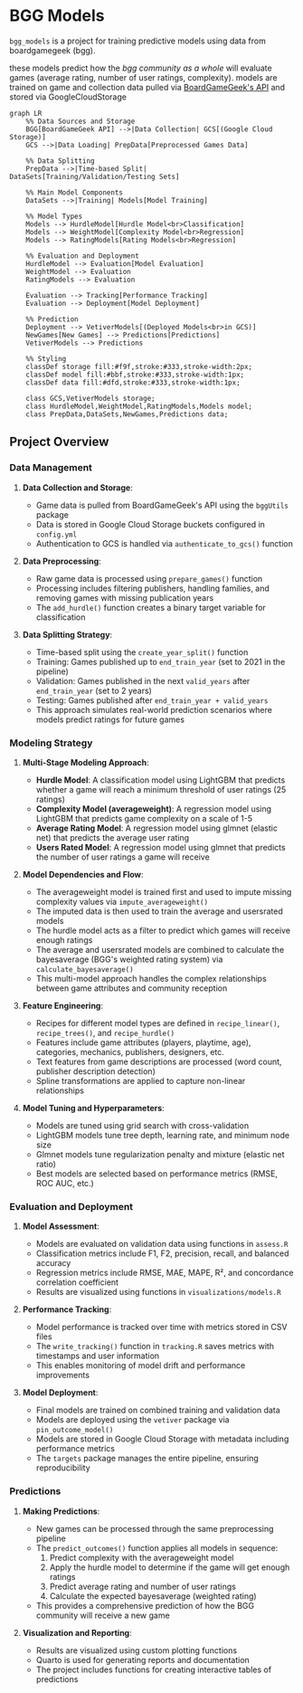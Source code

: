 # BGG Models

`bgg_models` is a project for training predictive models using data from boardgamegeek (bgg). 

these models predict how the *bgg community as a whole* will evaluate games (average rating, number of user ratings, complexity). models are trained on game and collection data pulled via [BoardGameGeek's API](https://boardgamegeek.com/wiki/page/BGG_XML_API2) and stored via GoogleCloudStorage

```mermaid
graph LR
    %% Data Sources and Storage
    BGG[BoardGameGeek API] -->|Data Collection| GCS[(Google Cloud Storage)]
    GCS -->|Data Loading| PrepData[Preprocessed Games Data]
    
    %% Data Splitting
    PrepData -->|Time-based Split| DataSets[Training/Validation/Testing Sets]
    
    %% Main Model Components
    DataSets -->|Training| Models[Model Training]
    
    %% Model Types
    Models --> HurdleModel[Hurdle Model<br>Classification]
    Models --> WeightModel[Complexity Model<br>Regression]
    Models --> RatingModels[Rating Models<br>Regression]
    
    %% Evaluation and Deployment
    HurdleModel --> Evaluation[Model Evaluation]
    WeightModel --> Evaluation
    RatingModels --> Evaluation
    
    Evaluation --> Tracking[Performance Tracking]
    Evaluation --> Deployment[Model Deployment]
    
    %% Prediction
    Deployment --> VetiverModels[(Deployed Models<br>in GCS)]
    NewGames[New Games] --> Predictions[Predictions]
    VetiverModels --> Predictions
    
    %% Styling
    classDef storage fill:#f9f,stroke:#333,stroke-width:2px;
    classDef model fill:#bbf,stroke:#333,stroke-width:1px;
    classDef data fill:#dfd,stroke:#333,stroke-width:1px;
    
    class GCS,VetiverModels storage;
    class HurdleModel,WeightModel,RatingModels,Models model;
    class PrepData,DataSets,NewGames,Predictions data;
```

## Project Overview

### Data Management

1. **Data Collection and Storage**:
   - Game data is pulled from BoardGameGeek's API using the `bggUtils` package
   - Data is stored in Google Cloud Storage buckets configured in `config.yml`
   - Authentication to GCS is handled via `authenticate_to_gcs()` function

2. **Data Preprocessing**:
   - Raw game data is processed using `prepare_games()` function
   - Processing includes filtering publishers, handling families, and removing games with missing publication years
   - The `add_hurdle()` function creates a binary target variable for classification

3. **Data Splitting Strategy**:
   - Time-based split using the `create_year_split()` function
   - Training: Games published up to `end_train_year` (set to 2021 in the pipeline)
   - Validation: Games published in the next `valid_years` after `end_train_year` (set to 2 years)
   - Testing: Games published after `end_train_year + valid_years`
   - This approach simulates real-world prediction scenarios where models predict ratings for future games

### Modeling Strategy

1. **Multi-Stage Modeling Approach**:
   - **Hurdle Model**: A classification model using LightGBM that predicts whether a game will reach a minimum threshold of user ratings (25 ratings)
   - **Complexity Model (averageweight)**: A regression model using LightGBM that predicts game complexity on a scale of 1-5
   - **Average Rating Model**: A regression model using glmnet (elastic net) that predicts the average user rating
   - **Users Rated Model**: A regression model using glmnet that predicts the number of user ratings a game will receive

2. **Model Dependencies and Flow**:
   - The averageweight model is trained first and used to impute missing complexity values via `impute_averageweight()`
   - The imputed data is then used to train the average and usersrated models
   - The hurdle model acts as a filter to predict which games will receive enough ratings
   - The average and usersrated models are combined to calculate the bayesaverage (BGG's weighted rating system) via `calculate_bayesaverage()`
   - This multi-model approach handles the complex relationships between game attributes and community reception

3. **Feature Engineering**:
   - Recipes for different model types are defined in `recipe_linear()`, `recipe_trees()`, and `recipe_hurdle()`
   - Features include game attributes (players, playtime, age), categories, mechanics, publishers, designers, etc.
   - Text features from game descriptions are processed (word count, publisher description detection)
   - Spline transformations are applied to capture non-linear relationships

4. **Model Tuning and Hyperparameters**:
   - Models are tuned using grid search with cross-validation
   - LightGBM models tune tree depth, learning rate, and minimum node size
   - Glmnet models tune regularization penalty and mixture (elastic net ratio)
   - Best models are selected based on performance metrics (RMSE, ROC AUC, etc.)

### Evaluation and Deployment

1. **Model Assessment**:
   - Models are evaluated on validation data using functions in `assess.R`
   - Classification metrics include F1, F2, precision, recall, and balanced accuracy
   - Regression metrics include RMSE, MAE, MAPE, R², and concordance correlation coefficient
   - Results are visualized using functions in `visualizations/models.R`

2. **Performance Tracking**:
   - Model performance is tracked over time with metrics stored in CSV files
   - The `write_tracking()` function in `tracking.R` saves metrics with timestamps and user information
   - This enables monitoring of model drift and performance improvements

3. **Model Deployment**:
   - Final models are trained on combined training and validation data
   - Models are deployed using the `vetiver` package via `pin_outcome_model()`
   - Models are stored in Google Cloud Storage with metadata including performance metrics
   - The `targets` package manages the entire pipeline, ensuring reproducibility

### Predictions

1. **Making Predictions**:
   - New games can be processed through the same preprocessing pipeline
   - The `predict_outcomes()` function applies all models in sequence:
     1. Predict complexity with the averageweight model
     2. Apply the hurdle model to determine if the game will get enough ratings
     3. Predict average rating and number of user ratings
     4. Calculate the expected bayesaverage (weighted rating)
   - This provides a comprehensive prediction of how the BGG community will receive a new game

2. **Visualization and Reporting**:
   - Results are visualized using custom plotting functions
   - Quarto is used for generating reports and documentation
   - The project includes functions for creating interactive tables of predictions